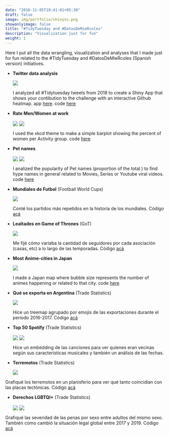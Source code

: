 ```yaml
---
date: "2016-11-05T19:41:01+05:30"
draft: false
image: img/portfolio/shinyss.png
showonlyimage: false
title: "#TidyTuesday and #DatosDeMieRcoles"
description: "Visualization just for fun"
weight: 1
---
```


Here I put all the data wrangling, visualization and analyses that I made just for fun related to the #TidyTuesday and #DatosDeMieRcoles (Spanish version) initiatives.

- **Twitter data analysis** 

   <img src="/img/portfolio/tidytuesdayapp.png" align="center"/> 
   
   I analyzed all #Tidytuesday tweets from 2018 to create a Shiny App that shows your contibution to the challenge with an interactive Github heatmap. app [here](https://violetr.shinyapps.io/tidytuesdaytweets/). code [here](https://github.com/violetr/tidytuesday/tree/master/code/2019_01_01_shiny)

- **Rate Men/Women at work**

   <img src="/img/portfolio/tidy-women.png" align="center"/>
   
   <img src="/img/portfolio/xkcd-women.png" align="center"/>
   
   I used the xkcd theme to make a simple barplot showing the percent of women per Activity group. code [here](https://github.com/violetr/tidytuesday/blob/master/code/2019-03-05_gender-gap.R)
  
- **Pet names**

   <img src="/img/portfolio/dogs2.png" align="center"/>
   <img src="/img/portfolio/Max.jpg" align="center"/>
   
   I analized the popularity of Pet names (proportion of the total ) to find hype names in general related to Movies, Series or Youtube viral videos. code [here](https://github.com/violetr/tidytuesday/blob/master/code/pets.R)
  
- **Mundiales de Futbol** (Football World Cups)

   <img src="/img/portfolio/mundiales.png" align="center"/>

   Conté los partidos más repetidos en la historia de los mundiales. Código [acá](https://github.com/violetr/tidytuesday/blob/master/code/mundiales.R)
  
  
- **Lealtades en Game of Thrones** (GoT)
   
   <img src="/img/portfolio/datosdem2.gif" align="center"/>
   
   Me fijé cómo variaba la cantidad de seguidores por cada asociación (casas, etc) a lo largo de las temporadas. Código [acá](https://github.com/violetr/tidytuesday/blob/master/code/got.R)
  
- **Most Anime-cities in Japan**

   <img src="/img/portfolio/japan.jpg" align="center"/>
   
   I made a Japan map where bubble size represents the number of animes happening or related to that city. code [here](https://github.com/violetr/tidytuesday/blob/master/code/anime.R)
  
- **Qué se exporta en Argentina** (Trade Statistics)

   <img src="/img/portfolio/treemap3.png" align="center"/>
   
   Hice un treemap agrupado por emojis de las exportaciones durante el período 2016-2017. Código [acá](https://github.com/violetr/tidytuesday/blob/master/code/opentradestats.R)

- **Top 50 Spotify** (Trade Statistics)

   <img src="/img/portfolio/spoty.png" align="center"/>
   
   <img src="/img/portfolio/spoty1.png" align="center"/>
   
   Hice un embedding de las canciones para ver quienes eran vecinas según sus características musicales y también un análisis de las fechas. 
   
- **Terremotos** (Trade Statistics)

   <img src="/img/portfolio/mapa_terremotos.png" align="center"/>
   
Grafiqué los terremotos en un planisferio para ver qué tanto coincidían con las placas tectónicas. Código  [acá](https://github.com/violetr/tidytuesday/blob/master/code/terremotos.R)

- **Derechos LGBTQI+** (Trade Statistics)

   <img src="/img/portfolio/penas.png" align="center"/>
   
   <img src="/img/portfolio/cambios.png" align="center"/>
   
Grafiqué las severidad de las penas por sexo entre adultos del mismo sexo. También como cambió la situación legal global entre 2017 y 2019. Código  [acá](https://github.com/violetr/tidytuesday/blob/master/code/lgbt_ana.R)


